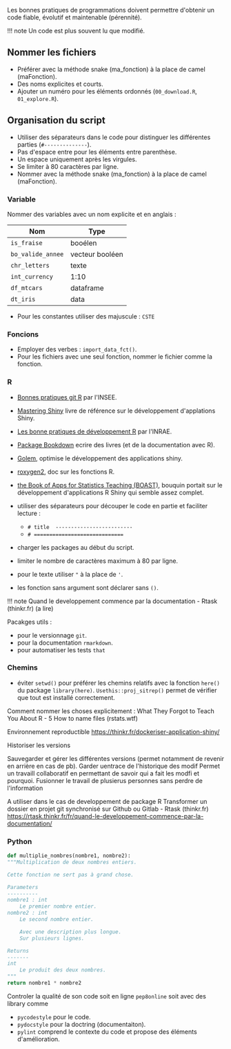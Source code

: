 Les bonnes pratiques de programmations doivent permettre d'obtenir un code fiable, évolutif et maintenable (pérennité). 

!!! note
    Un code est plus souvent lu que modifié.

## Nommer les fichiers 

* Préférer avec la méthode snake (ma_fonction) à la place de camel (maFonction).
* Des noms explicites et courts.
* Ajouter un numéro pour les éléments ordonnés (`00_download.R`, `01_explore.R`).
    
## Organisation du script

* Utiliser des séparateurs dans le code pour distinguer les différentes parties (`#--------------`).
* Pas d'espace entre pour les éléments entre parenthèse.
* Un espace uniquement après les virgules.
* Se limiter à 80 caractères par ligne.
* Nommer avec la méthode snake (ma_fonction) à la place de camel (maFonction).

### Variable

Nommer des variables avec un nom explicite et en anglais :

Nom                | Type
-------------------|---
`is_fraise`        | booélen
`bo_valide_annee`  | vecteur booléen
`chr_letters`      | texte
`int_currency`     | 1:10
`df_mtcars`        | dataframe
`dt_iris`          | data

* Pour les constantes utiliser des majuscule : `CSTE`

### Foncions

* Employer des verbes : `import_data_fct()`.
* Pour les fichiers avec une seul fonction, nommer le fichier comme la fonction.

### R

* [Bonnes pratiques git R](https://inseefrlab.github.io/formation-bonnes-pratiques-git-R/) par l'INSEE.
* [Mastering Shiny](https://mastering-shiny.org/index.html) livre de référence sur le développement d'applations Shiny.
* [Les bonne pratiques de développement R](https://docs.sk8.inrae.fr/074-bonnespratiquesR.html) par l'INRAE.
* [Package Bookdown](https://bookdown.org/) ecrire des livres (et de la documentation avec R).
* [Golem](https://github.com/ThinkR-open/golem), optimise le développement des applications shiny.
* [roxygen2](https://github.com/r-lib/roxygen2), doc sur les fonctions R.
* [the Book of Apps for Statistics Teaching (BOAST)](https://educationshinyappteam.github.io/), bouquin portait sur le développement d'applications R Shiny qui semble assez complet.

* utiliser des séparateurs pour découper le code en partie et faciliter lecture :

    * `# title  -------------------------`
    * `# =============================`
  
* charger les packages au début du script.
* limiter le nombre de caractères maximum à 80 par ligne.
* pour le texte utiliser `"` à la place de `'`.
* les fonction sans argument sont déclarer sans `()`.

!!! note
    Quand le developpement commence par la documentation - Rtask (thinkr.fr) (a lire)

Pacakges utils : 
* pour le versionnage `git`.
* pour la documentation `rmarkdown`.
* pour automatiser les tests `that`
### Chemins

* éviter `setwd()` pour préférer les chemins relatifs avec la fonction `here()` du package `library(here)`.
`Usethis::proj_sitrep()` permet de vérifier que tout est installé correctement.

Comment nommer les choses explicitement : What They Forgot to Teach You About R - 5  How to name files (rstats.wtf)

Environnement reproductible https://thinkr.fr/dockeriser-application-shiny/

Historiser les versions 

Sauvegarder et gérer les différentes versions (permet notamment de revenir en arrière en cas de pb).
Garder uentrace de l'historique des modif
Permet un travaill collaboratif en permettant de savoir qui a fait les modfi et pourquoi. Fusionner le travail de plusierus personnes sans perdre de l'information

A utiliser dans le cas de developpement de package R
Transformer un dossier en projet git synchronisé sur Github ou Gitlab - Rtask (thinkr.fr)
https://rtask.thinkr.fr/fr/quand-le-developpement-commence-par-la-documentation/

### Python

``` py
def multiplie_nombres(nombre1, nombre2):
"""Multiplication de deux nombres entiers.

Cette fonction ne sert pas à grand chose.

Parameters
----------
nombre1 : int
    Le premier nombre entier.
nombre2 : int
    Le second nombre entier.

    Avec une description plus longue.
    Sur plusieurs lignes.

Returns
-------
int
    Le produit des deux nombres.
"""
return nombre1 * nombre2
```

Controler la qualité de son code soit en ligne `pep8online` soit avec des library comme 

* `pycodestyle` pour le code.
* `pydocstyle` pour la doctring (documentaiton).
* `pylint` comprend le contexte du code et propose des éléments d'amélioration.


